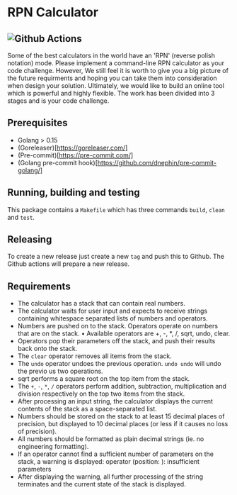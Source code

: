 # RPN Calculator
![Github Actions](https://github.com/github/docs/actions/workflows/goreleaser.yml/badge.svg)
---

Some of the best calculators in the world have an 'RPN' (reverse polish notation) mode. Please implement a command-line RPN calculator as your code challenge. However, We still feel it is worth to give you a big picture of the future requirments and hoping you can take them into consideration when design your solution. Ultimately, we would like to build an online tool which is powerful and highly flexible. The work has been divided into 3 stages and is your code challenge.

## Prerequisites
* Golang > 0.15
* (Goreleaser)[https://goreleaser.com/]
* (Pre-commit)[https://pre-commit.com/]
* (Golang pre-commit hook)[https://github.com/dnephin/pre-commit-golang/]

## Running, building and testing
This package contains a `Makefile` which has three commands `build`, `clean` and `test`.

## Releasing
To create a new release just create a new `tag` and push this to Github. The Github actions will prepare a new release.

## Requirements
* The calculator has a stack that can contain real numbers.
* The calculator waits for user input and expects to receive strings containing whitespace separated lists of numbers and operators.
* Numbers are pushed on to the stack. Operators operate on numbers that are on the stack. • Available operators are +, -, *, /, sqrt, undo, clear.
* Operators pop their parameters off the stack, and push their results back onto the stack.
* The `clear` operator removes all items from the stack.
* The `undo` operator undoes the previous operation. `undo undo` will undo the previo us two operations.
* sqrt performs a square root on the top item from the stack.
* The `+`, `-`, `*`, `/` operators perform addition, subtraction, multiplication and division respectively on the top two items from the stack.
* After processing an input string, the calculator displays the current contents of the stack as a space-separated list.
* Numbers should be stored on the stack to at least 15 decimal places of precision, but displayed to 10 decimal places (or less if it causes no loss of precision).
* All numbers should be formatted as plain decimal strings (ie. no engineering formatting).
* If an operator cannot find a sufficient number of parameters on the stack, a warning is displayed: operator <operator> (position: <pos>): insufficient parameters
* After displaying the warning, all further processing of the string terminates and the current state of the stack is displayed.